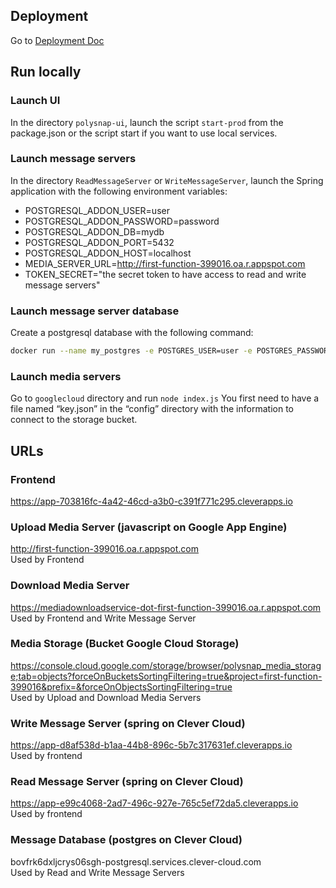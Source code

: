 ## Deployment
Go to [Deployment Doc](./deploy-doc.md)

## Run locally

### Launch UI
In the directory `polysnap-ui`, launch the script `start-prod` from the package.json or the script start if you want to use local services.

### Launch message servers
In the directory `ReadMessageServer` or `WriteMessageServer`, launch the Spring application with the following environment variables:
- POSTGRESQL_ADDON_USER=user
- POSTGRESQL_ADDON_PASSWORD=password
- POSTGRESQL_ADDON_DB=mydb
- POSTGRESQL_ADDON_PORT=5432
- POSTGRESQL_ADDON_HOST=localhost
- MEDIA_SERVER_URL=http://first-function-399016.oa.r.appspot.com
- TOKEN_SECRET="the secret token to have access to read and write message servers"

### Launch message server database
Create a postgresql database with the following command:
```bash
docker run --name my_postgres -e POSTGRES_USER=user -e POSTGRES_PASSWORD=password -e POSTGRES_DB=mydb -p 5432:5432 -e POSTGRES_HOST=localhost -d postgres:13
```

### Launch media servers
Go to `googlecloud` directory and run `node index.js`
You first need to have a file named “key.json” in the “config” directory with the information to connect to the storage bucket.


## URLs
### Frontend
https://app-703816fc-4a42-46cd-a3b0-c391f771c295.cleverapps.io

### Upload Media Server (javascript on Google App Engine)
http://first-function-399016.oa.r.appspot.com  
Used by Frontend

### Download Media Server
https://mediadownloadservice-dot-first-function-399016.oa.r.appspot.com  
Used by Frontend and Write Message Server

### Media Storage (Bucket Google Cloud Storage)
https://console.cloud.google.com/storage/browser/polysnap_media_storage;tab=objects?forceOnBucketsSortingFiltering=true&project=first-function-399016&prefix=&forceOnObjectsSortingFiltering=true  
Used by Upload and Download Media Servers

### Write Message Server (spring on Clever Cloud)
https://app-d8af538d-b1aa-44b8-896c-5b7c317631ef.cleverapps.io  
Used by frontend

### Read Message Server (spring on Clever Cloud)
https://app-e99c4068-2ad7-496c-927e-765c5ef72da5.cleverapps.io  
Used by frontend

### Message Database (postgres on Clever Cloud)
bovfrk6dxljcrys06sgh-postgresql.services.clever-cloud.com  
Used by Read and Write Message Servers
